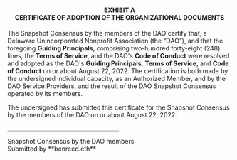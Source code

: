 #### <p align="center">EXHIBIT A <br />CERTIFICATE OF ADOPTION OF THE ORGANIZATIONAL DOCUMENTS</p>

<p>The Snapshot Consensus by the members of the DAO certify that, a Delaware Unincorporated Nonprofit Association (the “DAO”), 
and that the foregoing <b>Guiding Principals</b>, comprising two-hundred forty-eight (248) lines, the <b>Terms of Service</b>, and the DAO's <b>Code of Conduct</b> were resolved and adopted as the DAO's <b>Guiding Principals</b>, <b>Terms of Service</b>, and <b>Code of Conduct</b> on or about August 22, 2022.  The certification is both made by the undersigned individual capacity, as an Authorized Member, and by the DAO Service Providers, and the result of the DAO Snapshot Consensus operated by its members.

The undersigned has submitted this certificate for the Snapshot Consensus by the members of the DAO on or about August 22, 2022.

`___________________________________`</p>

<p>Snapshot Consensus by the DAO members<br />
Submitted by **benreed.eth**</p>
